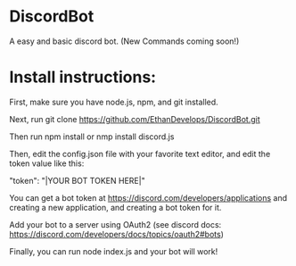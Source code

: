 # DiscordBot

A easy and basic discord bot. (New Commands coming soon!)

# Install instructions: 

First, make sure you have node.js, npm, and git installed.

Next, run git clone https://github.com/EthanDevelops/DiscordBot.git

Then run npm install or nmp install discord.js

Then, edit the config.json file with your favorite text editor, and edit the token value like this:

"token": "|YOUR BOT TOKEN HERE|"

You can get a bot token at https://discord.com/developers/applications and creating a new application, and creating a bot token for it.

Add your bot to a server using OAuth2 (see discord docs: https://discord.com/developers/docs/topics/oauth2#bots) 

Finally, you can run node index.js and your bot will work!
